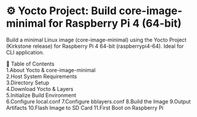 # ⚙️ Yocto Project: Build core-image-minimal for Raspberry Pi 4 (64-bit)

Build a minimal Linux image (core-image-minimal) using the Yocto Project (Kirkstone release) for Raspberry Pi 4 64-bit (raspberrypi4-64). Ideal for CLI application.

📌 Table of Contents <br>
1.About Yocto & core-image-minimal <br>
2.Host System Requirements <br>
3.Directory Setup <br>
4.Download Yocto & Layers <br>
5.Initialize Build Environment<br>
6.Configure local.conf
7.Configure bblayers.conf
8.Build the Image
9.Output Artifacts
10.Flash Image to SD Card
11.First Boot on Raspberry Pi
